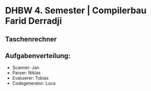 # DHBW 4. Semester | Compilerbau Farid Derradji

## Taschenrechner

## Aufgabenverteilung:
* Scanner: Jan
* Parser: Niklas
* Evaluierer: Tobias
* Codegenerator: Luca
